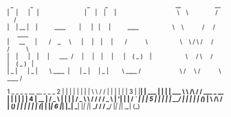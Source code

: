 &nbsp;&nbsp;_ &nbsp;&nbsp;&nbsp;&nbsp;&nbsp;&nbsp;&nbsp;&nbsp;&nbsp;_ &nbsp;&nbsp;&nbsp;&nbsp;&nbsp;&nbsp;&nbsp;&nbsp;&nbsp;&nbsp;&nbsp;&nbsp;&nbsp;&nbsp;&nbsp;&nbsp;&nbsp;&nbsp;&nbsp;&nbsp;&nbsp;&nbsp;&nbsp;&nbsp;&nbsp;&nbsp;&nbsp;&nbsp;&nbsp;&nbsp;&nbsp;_ &nbsp;&nbsp;&nbsp;&nbsp;&nbsp;&nbsp;&nbsp;&nbsp;_  &nbsp;&nbsp;&nbsp;&nbsp;&nbsp;&nbsp;&nbsp;&nbsp;&nbsp;&nbsp;&nbsp;&nbsp;&nbsp;&nbsp;&nbsp;&nbsp;&nbsp;&nbsp;&nbsp;&nbsp;&nbsp;&nbsp;&nbsp;&nbsp;&nbsp;&nbsp;&nbsp;&nbsp;&nbsp;&nbsp;&nbsp;&nbsp;&nbsp;&nbsp;&nbsp;&nbsp;&nbsp;&nbsp; __  &nbsp;&nbsp;&nbsp;&nbsp;&nbsp;&nbsp;&nbsp;&nbsp;&nbsp;&nbsp;&nbsp;&nbsp;&nbsp;&nbsp;&nbsp;&nbsp;&nbsp;&nbsp; __  
|&nbsp;&nbsp;&nbsp;&nbsp;|&nbsp;&nbsp;&nbsp;&nbsp;&nbsp;&nbsp;|&nbsp;&nbsp;&nbsp;&nbsp;| &nbsp;&nbsp;&nbsp;&nbsp;&nbsp;&nbsp;&nbsp;&nbsp;&nbsp;&nbsp;&nbsp;&nbsp;&nbsp;&nbsp;&nbsp;&nbsp;&nbsp;&nbsp;&nbsp;&nbsp;&nbsp;&nbsp;&nbsp;&nbsp;&nbsp; | &nbsp;&nbsp;&nbsp; | &nbsp;&nbsp; | &nbsp;&nbsp;&nbsp; | &nbsp;&nbsp;&nbsp;&nbsp;&nbsp;&nbsp;&nbsp;&nbsp;&nbsp;&nbsp;&nbsp;&nbsp;&nbsp;&nbsp;&nbsp;&nbsp;&nbsp;&nbsp;&nbsp;&nbsp;&nbsp;&nbsp;&nbsp;&nbsp;&nbsp;&nbsp;&nbsp;&nbsp;&nbsp;&nbsp;&nbsp;&nbsp;&nbsp;&nbsp; \ &nbsp;&nbsp; \  &nbsp;&nbsp;&nbsp;&nbsp;&nbsp;&nbsp;&nbsp;&nbsp;&nbsp;&nbsp;&nbsp;&nbsp;&nbsp;&nbsp; /  &nbsp;&nbsp;&nbsp; /  
|&nbsp;&nbsp;&nbsp;&nbsp;|&nbsp;__  |&nbsp;&nbsp;&nbsp;&nbsp;|&nbsp;&nbsp;&nbsp;&nbsp;&nbsp;&nbsp;&nbsp;&nbsp;&nbsp;&nbsp;____ &nbsp;&nbsp;&nbsp;&nbsp;&nbsp;&nbsp; |  &nbsp;&nbsp;&nbsp;&nbsp; | &nbsp; | &nbsp;&nbsp;&nbsp; | &nbsp;&nbsp;&nbsp;&nbsp;&nbsp;&nbsp;&nbsp;&nbsp; ____   &nbsp;&nbsp;&nbsp;&nbsp;&nbsp;&nbsp;&nbsp;&nbsp;&nbsp;&nbsp;&nbsp;&nbsp;&nbsp;&nbsp;&nbsp;&nbsp;&nbsp;&nbsp;  \ &nbsp;&nbsp; \  &nbsp;&nbsp;&nbsp;&nbsp;&nbsp;&nbsp;&nbsp;&nbsp;&nbsp; /  &nbsp;&nbsp;&nbsp; /  &nbsp;&nbsp;&nbsp;&nbsp;&nbsp; ____  
|&nbsp;&nbsp;&nbsp;&nbsp;&nbsp;&nbsp;__&nbsp;&nbsp;&nbsp;&nbsp;&nbsp;&nbsp;|&nbsp;&nbsp;&nbsp;&nbsp;&nbsp;&nbsp; / &nbsp;&nbsp; _ &nbsp;&nbsp;&nbsp; \  &nbsp;&nbsp;&nbsp;&nbsp; | &nbsp;&nbsp;&nbsp;&nbsp;| &nbsp;&nbsp; | &nbsp;&nbsp;&nbsp; | &nbsp;&nbsp;&nbsp;&nbsp;&nbsp; / &nbsp;&nbsp;&nbsp;&nbsp;&nbsp;&nbsp;&nbsp;&nbsp;&nbsp; \  &nbsp;&nbsp;&nbsp;&nbsp;&nbsp;&nbsp;&nbsp;&nbsp;&nbsp;&nbsp;&nbsp;&nbsp;&nbsp;&nbsp;&nbsp;&nbsp;&nbsp; \ &nbsp;&nbsp; \ / \ / &nbsp;&nbsp;&nbsp; /  &nbsp;&nbsp;&nbsp;&nbsp;&nbsp; /  &nbsp;&nbsp;&nbsp;&nbsp;&nbsp;&nbsp;&nbsp;&nbsp; \  
|&nbsp;&nbsp;&nbsp;&nbsp;|&nbsp;&nbsp;&nbsp;&nbsp;&nbsp;&nbsp;|&nbsp;&nbsp;&nbsp;&nbsp;|  &nbsp;&nbsp;&nbsp;&nbsp;|  &nbsp;&nbsp;&nbsp;&nbsp; ___ &nbsp;/  &nbsp;&nbsp;&nbsp; |&nbsp;&nbsp;&nbsp;&nbsp; |  &nbsp;&nbsp; | &nbsp;&nbsp;&nbsp; |  &nbsp;&nbsp;&nbsp;&nbsp; |  &nbsp;&nbsp; ( _ ) &nbsp;&nbsp; |  &nbsp;&nbsp;&nbsp;&nbsp;&nbsp;&nbsp;&nbsp;&nbsp;&nbsp;&nbsp;&nbsp;&nbsp;&nbsp;&nbsp;&nbsp;&nbsp;&nbsp;&nbsp;  \ &nbsp;&nbsp;&nbsp; / \  &nbsp;&nbsp;&nbsp; / &nbsp;&nbsp;&nbsp;&nbsp;&nbsp; |    &nbsp;&nbsp; ( _ )  &nbsp; |  
|&nbsp;_&nbsp;|&nbsp;&nbsp;&nbsp;&nbsp;&nbsp;&nbsp;| _&nbsp;|  &nbsp;&nbsp;&nbsp;&nbsp;&nbsp;&nbsp;\  ____&nbsp;&nbsp;| &nbsp;&nbsp;&nbsp;&nbsp;&nbsp;|  _&nbsp;| &nbsp;&nbsp;&nbsp; | _&nbsp;| &nbsp;&nbsp;&nbsp;&nbsp;&nbsp;&nbsp; \ ____ / &nbsp;&nbsp;&nbsp;&nbsp;&nbsp;&nbsp;&nbsp;&nbsp;&nbsp;&nbsp;&nbsp;&nbsp;&nbsp;&nbsp;&nbsp;&nbsp;&nbsp;&nbsp;&nbsp;&nbsp;&nbsp; \ / &nbsp;&nbsp;&nbsp; \ / &nbsp;&nbsp;&nbsp;&nbsp;&nbsp;&nbsp;&nbsp;&nbsp;&nbsp; \ ____ / &nbsp;

 
 
 
 
 
 
 
 1  _    _          _   _            __          __                 _       _   _ 
 2 | |  | |        | | | |           \ \        / /                | |     | | | |
 3 | |__| |   ___  | | | |   ___      \ \  /\  / /    ___    _ __  | |   __| | | |
 4 |  __  |  / _ \ | | | |  / _ \      \ \/  \/ /    / _ \  | '__| | |  / _` | | |
 5 | |  | | |  __/ | | | | | (_) |      \  /\  /    | (_) | | |    | | | (_| | |_|
 6 |_|  |_|  \___| |_| |_|  \___/        \/  \/      \___/  |_|    |_|  \__,_| (_)
                                                                                
                                                                                

